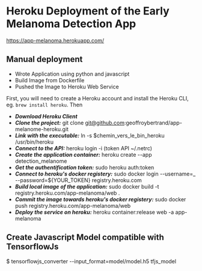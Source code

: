 # Heroku Deployment of the Early Melanoma Detection App

https://app-melanoma.herokuapp.com/

## Manual deployment

- Wrote Application using python and javascript
- Build Image from Dockerfile
- Pushed the Image to Heroku Web Service

First, you will need to create a Heroku account and install the Heroku CLI, eg.
`brew install heroku`. Then

- ***Download Heroku Client***
- ***Clone the project:*** git clone git@github.com:geoffroybertrand/app-melanome-heroku.git
- ***Link with the executable:***  ln -s $chemin_vers_le_bin_heroku /usr/bin/heroku
- ***Connect to the API:*** heroku login -i  (token API ~/.netrc)
- ***Create the application container:*** heroku create --app detection_melanome
- ***Get the authentification token:*** sudo heroku auth:token
- ***Connect to heroku's docker registery:*** sudo docker login --username=_ --password=${YOUR_TOKEN} registry.heroku.com
- ***Build local image of the application:*** sudo docker build -t registry.heroku.com/app-melanoma/web .
- ***Commit the image towards heroku's docker registery:*** sudo docker push registry.heroku.com/app-melanoma/web
- ***Deploy the service on heroku:*** heroku container:release web -a app-melanoma

## Create Javascript Model compatible with TensorflowJs
$ tensorflowjs_converter --input_format=model/model.h5 tfjs_model

